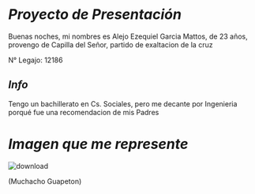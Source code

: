 # _Proyecto de Presentación_ #
Buenas noches, mi nombres es Alejo Ezequiel Garcia Mattos, de 23 años, provengo de Capilla del Señor, partido de exaltacion de la cruz

N° Legajo: 12186

## _Info_ ##
Tengo un bachillerato en Cs. Sociales, pero me decante por Ingenieria porqué fue una recomendacion de mis Padres 

# _Imagen que me represente_ #
![download](https://user-images.githubusercontent.com/128099878/227059940-ad7979a9-ee19-497b-9d3e-cc9992cb5ab4.jpg)

(Muchacho Guapeton)
